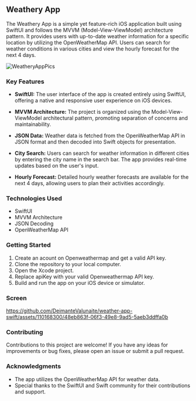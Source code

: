 ## Weathery App

The Weathery App is a simple yet feature-rich iOS application built using SwiftUI and follows the MVVM (Model-View-ViewModel) architecture pattern. It provides users with up-to-date weather information for a specific location by utilizing the OpenWeatherMap API. Users can search for weather conditions in various cities and view the hourly forecast for the next 4 days. 

![WeatheryAppPics](https://github.com/DeimanteValunaite/weather-app-swift/assets/110168300/dc454c04-f42a-40df-bd6e-c988fe9a9cbf)



### Key Features

- **SwiftUI:** The user interface of the app is created entirely using SwiftUI, offering a native and responsive user experience on iOS devices.

- **MVVM Architecture:** The project is organized using the Model-View-ViewModel architectural pattern, promoting separation of concerns and maintainability.

- **JSON Data:** Weather data is fetched from the OpenWeatherMap API in JSON format and then decoded into Swift objects for presentation.

- **City Search:** Users can search for weather information in different cities by entering the city name in the search bar. The app provides real-time updates based on the user's input.

- **Hourly Forecast:** Detailed hourly weather forecasts are available for the next 4 days, allowing users to plan their activities accordingly.

### Technologies Used

- SwiftUI
- MVVM Architecture
- JSON Decoding
- OpenWeatherMap API

### Getting Started

1. Create an acount on Openweathermap and get a valid API key.
2. Clone the repository to your local computer.
3. Open the Xcode project.
4. Replace apiKey with your valid Openweathermap API key.
5. Build and run the app on your iOS device or simulator.

### Screen

https://github.com/DeimanteValunaite/weather-app-swift/assets/110168300/48eb863f-06f3-49e8-9ad5-5aeb3ddffa0b


### Contributing

Contributions to this project are welcome! If you have any ideas for improvements or bug fixes, please open an issue or submit a pull request.

### Acknowledgments

- The app utilizes the OpenWeatherMap API for weather data.
- Special thanks to the SwiftUI and Swift community for their contributions and support.
